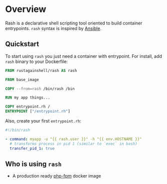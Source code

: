 # Overview

Rash is a declarative shell scripting tool oriented to build container entrypoints.
`rash` syntax is inspired by [Ansible](https://www.ansible.com/).

## Quickstart

To start using `rash` you just need a container with entrypoint.
For install, add `rash` binary to your Dockerfile:

```dockerfile
FROM rustagainshell/rash AS rash

FROM base_image

COPY --from=rash /bin/rash /bin

RUN my app things...

COPY entrypoint.rh /
ENTRYPOINT ["/entrypoint.rh"]
```

Also, create your first `entrypoint.rh`:

```yaml
#!/bin/rash

- command: myapp -u "{{ rash.user }}" -h "{{ env.HOSTNAME }}"
  # transforms process in pid 1 (similar to `exec` in bash)
  transfer_pid_1: true
```

## Who is using `rash`

- A production ready [php-fpm](https://github.com/dcarrillo/docker-phpfpm) docker image
